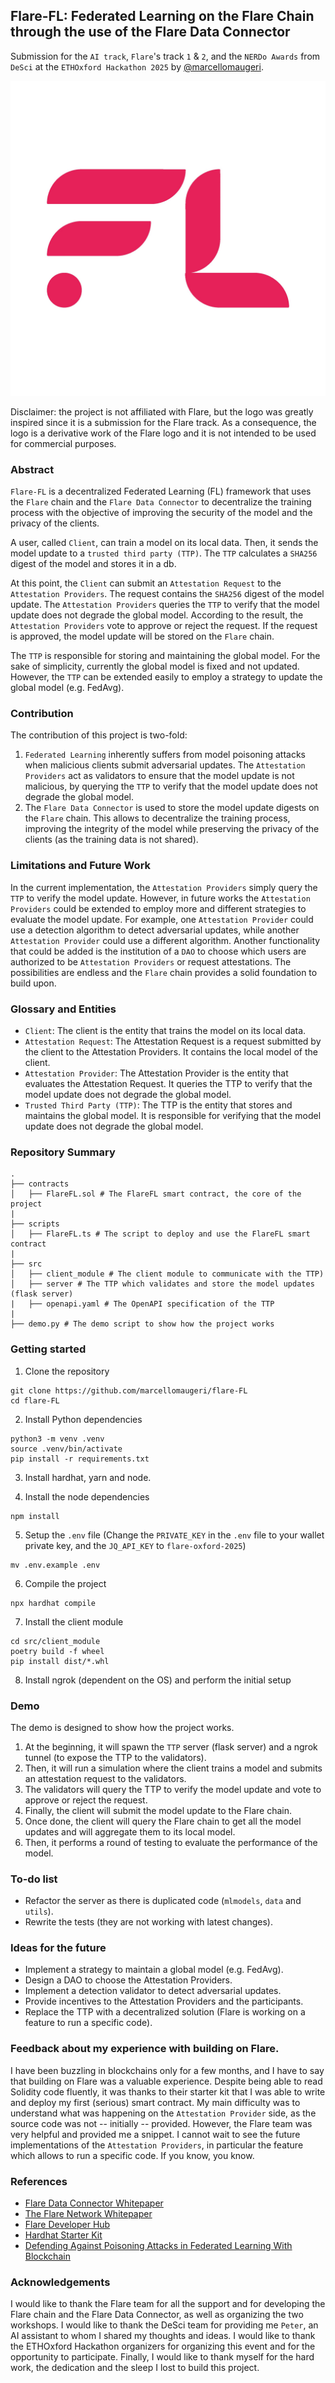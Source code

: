 ## Flare-FL: Federated Learning on the Flare Chain through the use of the Flare Data Connector
Submission for the `AI track`, `Flare`'s track `1` & `2`, and the `NERDo Awards` from `DeSci` at the `ETHOxford Hackathon 2025` by [@marcellomaugeri](https://github.com/marcellomaugeri).

![Flare-FL Logo](./img/Flare-FL.jpg)

Disclaimer: the project is not affiliated with Flare, but the logo was greatly inspired since it is a submission for the Flare track. As a consequence, the logo is a derivative work of the Flare logo and it is not intended to be used for commercial purposes.

### Abstract
`Flare-FL` is a decentralized Federated Learning (FL) framework that uses the `Flare` chain and the `Flare Data Connector` to decentralize the training process with the objective of improving the security of the model and the privacy of the clients.

A user, called `Client`, can train a model on its local data. Then, it sends the model update to a `trusted third party (TTP)`. The `TTP` calculates a `SHA256` digest of the model and stores it in a db.

At this point, the `Client` can submit an `Attestation Request` to the `Attestation Providers`. The request contains the `SHA256` digest of the model update. The `Attestation Providers` queries the `TTP` to verify that the model update does not degrade the global model. According to the result, the `Attestation Providers` vote to approve or reject the request.
If the request is approved, the model update will be stored on the `Flare` chain.

The `TTP` is responsible for storing and maintaining the global model. For the sake of simplicity, currently the global model is fixed and not updated. However, the `TTP` can be extended easily to employ a strategy to update the global model (e.g. FedAvg).

### Contribution

The contribution of this project is two-fold:
1. `Federated Learning` inherently suffers from model poisoning attacks when malicious clients submit adversarial updates. The `Attestation Providers` act as validators to ensure that the model update is not malicious, by querying the `TTP` to verify that the model update does not degrade the global model.
2. The `Flare Data Connector` is used to store the model update digests on the `Flare` chain. This allows to decentralize the training process, improving the integrity of the model while preserving the privacy of the clients (as the training data is not shared).

### Limitations and Future Work
In the current implementation, the `Attestation Providers` simply query the `TTP` to verify the model update. However, in future works the `Attestation Providers` could be extended to employ more and different strategies to evaluate the model update.
For example, one `Attestation Provider` could use a detection algorithm to detect adversarial updates, while another `Attestation Provider` could use a different algorithm.
Another functionality that could be added is the institution of a `DAO` to choose which users are authorized to be `Attestation Providers` or request attestations.
The possibilities are endless and the `Flare` chain provides a solid foundation to build upon.


### Glossary and Entities
- `Client`: The client is the entity that trains the model on its local data.
- `Attestation Request`: The Attestation Request is a request submitted by the client to the Attestation Providers. It contains the local model of the client.
- `Attestation Provider`: The Attestation Provider is the entity that evaluates the Attestation Request. It queries the TTP to verify that the model update does not degrade the global model.
- `Trusted Third Party (TTP)`: The TTP is the entity that stores and maintains the global model. It is responsible for verifying that the model update does not degrade the global model.

### Repository Summary

```
.
├── contracts
│   ├── FlareFL.sol # The FlareFL smart contract, the core of the project
|
├── scripts
│   ├── FlareFL.ts # The script to deploy and use the FlareFL smart contract
|
├── src
│   ├── client_module # The client module to communicate with the TTP)
│   ├── server # The TTP which validates and store the model updates (flask server)
|   ├── openapi.yaml # The OpenAPI specification of the TTP
|
├── demo.py # The demo script to show how the project works
```

### Getting started

1. Clone the repository
```console
git clone https://github.com/marcellomaugeri/flare-FL
cd flare-FL
```

2. Install Python dependencies
```console
python3 -m venv .venv
source .venv/bin/activate
pip install -r requirements.txt
```

3. Install hardhat, yarn and node.

4. Install the node dependencies
```console
npm install
```

5. Setup the `.env` file (Change the `PRIVATE_KEY` in the `.env` file to your wallet private key, and the `JQ_API_KEY` to `flare-oxford-2025`)
```console
mv .env.example .env
```

6. Compile the project
```console
npx hardhat compile
```

7. Install the client module
```console
cd src/client_module
poetry build -f wheel
pip install dist/*.whl
```

8. Install ngrok (dependent on the OS) and perform the initial setup

### Demo
The demo is designed to show how the project works.
1. At the beginning, it will spawn the `TTP` server (flask server) and a ngrok tunnel (to expose the TTP to the validators).
2. Then, it will run a simulation where the client trains a model and submits an attestation request to the validators.
3. The validators will query the TTP to verify the model update and vote to approve or reject the request.
4. Finally, the client will submit the model update to the Flare chain.
5. Once done, the client will query the Flare chain to get all the model updates and will aggregate them to its local model.
6. Then, it performs a round of testing to evaluate the performance of the model.

### To-do list
- Refactor the server as there is duplicated code (`mlmodels`, `data` and `utils`).
- Rewrite the tests (they are not working with latest changes).

### Ideas for the future
- Implement a strategy to maintain a global model (e.g. FedAvg).
- Design a DAO to choose the Attestation Providers.
- Implement a detection validator to detect adversarial updates.
- Provide incentives to the Attestation Providers and the participants.
- Replace the TTP with a decentralized solution (Flare is working on a feature to run a specific code).

### Feedback about my experience with building on Flare.
I have been buzzling in blockchains only for a few months, and I have to say that building on Flare was a valuable experience. Despite being able to read Solidity code fluently, it was thanks to their starter kit that I was able to write and deploy my first (serious) smart contract.
My main difficulty was to understand what was happening on the `Attestation Provider` side, as the source code was not -- initially -- provided. However, the Flare team was very helpful and provided me a snippet. I cannot wait to see the future implementations of the `Attestation Providers`, in particular the feature which allows to run a specific code. If you know, you know.

### References
- [Flare Data Connector Whitepaper](https://flare.network/wp-content/uploads/FDC_WP_14012025.pdf)
- [The Flare Network Whitepaper](https://flare.network/wp-content/uploads/Flare-White-Paper-v2.pdf)
- [Flare Developer Hub](https://dev.flare.network/)
- [Hardhat Starter Kit](https://github.com/flare-foundation/flare-hardhat-starter)
- [Defending Against Poisoning Attacks in Federated Learning With Blockchain](https://doi.org/10.1109/TAI.2024.3376651)

### Acknowledgements
I would like to thank the Flare team for all the support and for developing the Flare chain and the Flare Data Connector, as well as organizing the two workshops. I would like to thank the DeSci team for providing me `Peter`, an AI assistant to whom I shared my thoughts and ideas. I would like to thank the ETHOxford Hackathon organizers for organizing this event and for the opportunity to participate. Finally, I would like to thank myself for the hard work, the dedication and the sleep I lost to build this project.